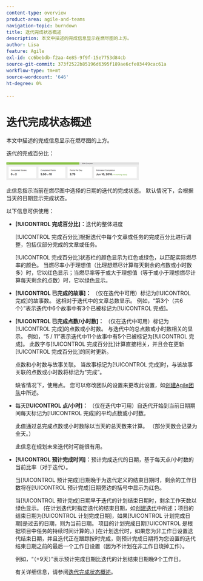 ```yaml
---
content-type: overview
product-area: agile-and-teams
navigation-topic: burndown
title: 迭代完成状态概述
description: 本文中描述的完成信息显示在燃尽图的上方。
author: Lisa
feature: Agile
exl-id: cc6bebdb-f2aa-4e85-9f9f-15e7753d84cb
source-git-commit: 373f2522b85196d6395f189ae6cfe03449cac61a
workflow-type: tm+mt
source-wordcount: '646'
ht-degree: 0%

---
```


# 迭代完成状态概述

本文中描述的完成信息显示在燃尽图的上方。

迭代的完成百分比：

![](assets/burndown-percentcomplete-350x47.png)

此信息指示当前在燃尽图中选择的日期的迭代的完成状态。 默认情况下，会根据当天的日期显示完成状态。

以下信息可供使用：

* **[!UICONTROL 完成百分比]：**&#x200B;迭代的整体进度

  [!UICONTROL 完成百分比]根据迭代中每个文章或任务的完成百分比进行调整，包括仅部分完成的文章或任务。

  [!UICONTROL 完成百分比]状态栏的颜色显示为红色或绿色，以匹配实际燃尽率的颜色。 当燃尽率小于理想值（比理想燃尽计算每天剩余的点数或小时数多）时，它以红色显示；当燃尽率等于或大于理想值（等于或小于理想燃尽计算每天剩余的点数）时，它以绿色显示。

* **[!UICONTROL 已完成的故事]：** （仅在迭代中可用）标记为[!UICONTROL 完成]的故事数。 这相对于迭代中的文章总数显示。 例如，“第3个（共6个）”表示迭代中6个故事中有3个已被标记为[!UICONTROL 完成]。
* **[!UICONTROL 已完成点数/小时数]：** （仅在迭代中可用）标记为[!UICONTROL 完成]的点数或小时数。 与迭代中的总点数或小时数相关的显示。 例如，“5 / 11”表示迭代中11个故事中有5个已被标记为[!UICONTROL 完成]。 此数字与[!UICONTROL 完成百分比]计算直接相关，并且会在更新[!UICONTROL 完成百分比]的同时更新。

  点数和小时数与故事关联。 当故事标记为[!UICONTROL 完成]时，与该故事关联的点数或小时数将标记为“完成”。

  缺省情况下，使用点。 您可以修改团队的设置来更改此设置，如[创建Agile团队](../../../agile/get-started-with-agile-in-workfront/create-an-agile-team.md)中所述。

* 每天&#x200B;**[!UICONTROL 点/小时]：** （仅在迭代中可用）自迭代开始到当前日期期间每天标记为[!UICONTROL 完成]的平均点数或小时数。

  此值通过总完成点数或小时数除以当天的总天数来计算。 （部分天数会记录为全天。）

  此信息在规划未来迭代时可能很有用。

* **[!UICONTROL 预计完成时间]：**&#x200B;预计完成迭代的日期，基于每天点/小时数的当前比率（对于迭代）。

  当[!UICONTROL 预计完成]日期晚于为迭代定义的结束日期时，剩余的工作日数将在[!UICONTROL 预计完成]日期旁边的括号中显示为红色。

  当[!UICONTROL 预计完成]日期早于迭代的计划结束日期时，剩余工作天数以绿色显示。 (在计划迭代时指定迭代的结束日期，如[创建迭代](../../../agile/use-scrum-in-an-agile-team/iterations/create-an-iteration.md)中所述；项目的结束日期为[!UICONTROL 计划完成日期]，如果[!UICONTROL 计划完成日期]是过去的日期，则为当前日期。 项目的计划完成日期[!UICONTROL 是根据项目中任务的持续时间计算的。) ]在计划迭代时，如果您为非工作日设置迭代结束日期，并且迭代正在跟踪按时完成，则预计完成日期将为您设置的迭代结束日期之前的最后一个工作日设置（因为不计划在非工作日烧掉工作）。

  例如，“（+9天）”表示预计完成日期比迭代的计划结束日期晚9个工作日。

  有关详细信息，请参阅[迭代完成状态概述](#Understanding-How-Days-Off-Affect-the-Burndown-Chart)。
